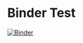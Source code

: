 # Binder Test

[![Binder](https://mybinder.org/badge_logo.svg)](https://mybinder.org/v2/gh/afiripi/test/HEAD)